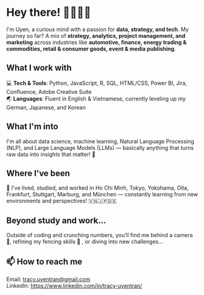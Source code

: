 # Hey there! 🌟🙋🏻‍♀️

I'm Uyen, a curious mind with a passion for **data, strategy, and tech**. 
My journey so far? A mix of **strategy, analytics, project management, and marketing** across industries like **automotive, finance, energy trading & commodities, retail & consumer goods, event & media publishing**.

## What I work with
💻 **Tech & Tools**: Python, JavaScript, R, SQL, HTML/CSS, Power BI, Jira, Confluence, Adobe Creative Suite </br>
🌏 **Languages**: Fluent in English & Vietnamese, currently leveling up my German, Japanese, and Korean

## What I'm into
I'm all about data science, machine learning, Natural Language Processing (NLP), and Large Language Models (LLMs) — basically anything that turns raw data into insights that matter! 🤖 

## Where I've been
🚀 I've lived, studied, and worked in Ho Chi Minh, Tokyo, Yokohama, Oita, Frankfurt, Stuttgart, Marburg, and München — constantly learning from new environments and perspectives! 🇻🇳🇯🇵🇩🇪 

## Beyond study and work...
Outside of coding and crunching numbers, you’ll find me behind a camera 📸, refining my fencing skills 🤺 , or diving into new challenges...

## 📫 How to reach me
Email: tracy.uyentran@gmail.com </br>
LinkedIn: https://www.linkedin.com/in/tracy-uyentran/
